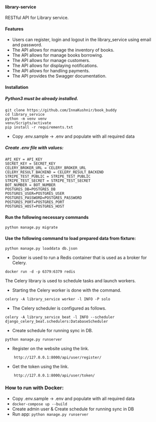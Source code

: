 #### library-service

RESTful API for Library service.

 #### Features
* Users can register, login and logout in the library_service using email and password.
* The API allows for manage the inventory of books.
* The API allows for manage books borrowing.
* The API allows for manage customers.
* The API allows for displaying notifications.
* The API allows for handling payments.
* The API provides the Swagger documentation.

#### Installation
##### Python3 must be already installed.
```
git clone https://github.com/InnaKushnir/book_buddy
cd library_service
python -m venv venv
venv/Scripts/activate
pip install -r requirements.txt
```
* Copy .env.sample -> .env and populate with all required data
##### Create .env file with values:
```
API_KEY = API_KEY
SECRET_KEY = SECRET_KEY
CELERY_BROKER_URL = CELERY_BROKER_URL
CELERY_RESULT_BACKEND = CELERY_RESULT_BACKEND
STRIPE_TEST_PUBLIC = STRIPE_TEST_PUBLIC
STRIPE_TEST_SECRET = STRIPE_TEST_SECRET
BOT_NUMBER = BOT_NUMBER
POSTGRES_DB=POSTGRES_DB
POSTGRES_USER=POSTGRES_USER
POSTGRES_PASSWORD=POSTGRES_PASSWORD
POSTGRES_PORT=POSTGRES_PORT
POSTGRES_HOST=POSTGRES_HOST
```
#### Run the following necessary commands
```
python manage.py migrate
```
#### Use the following command to load prepared data from fixture:
`python manage.py loaddata db.json`

* Docker is used to run a Redis container that is used as a broker for Celery.
```
docker run -d -p 6379:6379 redis
```
The Celery library is used to schedule tasks and launch workers.
* Starting the Celery worker is done with the command.
```
celery -A library_service worker -l INFO -P solo
```
* The Celery scheduler is configured as follows.
```
celery -A library_service beat -l INFO --scheduler django_celery_beat.schedulers:DatabaseScheduler
```
* Create schedule for running sync in DB.
```
python manage.py runserver
```
* Register on the website using the link.
```
    http://127.0.0.1:8000/api/user/register/
```
* Get the token using the link. 
```
    http://127.0.0.1:8000/api/user/token/
```


### How to run with Docker:

- Copy .env.sample -> .env and populate with all required data
- `docker-compose up --build`
- Create admin user & Create schedule for running sync in DB
- Run app: `python manage.py runserver`
